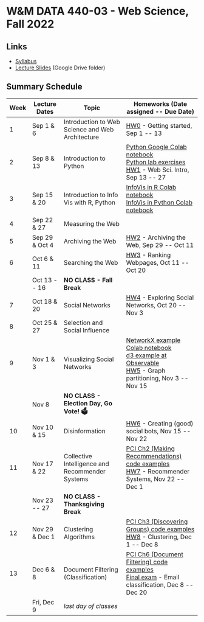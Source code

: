 # W&M DATA 440-03 - Web Science, Fall 2022

## Links

* [Syllabus](syllabus.md)
* [Lecture Slides](https://drive.google.com/drive/folders/1HObCiFisrbFuUC1L4YTrJQXK7nm0igQm?usp=sharing) (Google  Drive folder)
<!--* [Course Materials on Blackboard](https://www.blackboard.wm.edu/ultra/courses/_385456_1/cl/outline)-->

## Summary Schedule

|Week |Lecture Dates|Topic|Homeworks (Date assigned -- Due Date)
|---|---|---|---|
|1|Sep  1 &  6|Introduction to Web Science and Web Architecture| [HW0](homework/hw0) - Getting started, Sep 1 -- 13
|2|Sep  8 & 13|Introduction to Python| [Python Google Colab notebook](week-2/data_440_03_f22_mod_02_python.ipynb)<br/>[Python lab exercises](week-2/data_440_03_f22_mod_02_lab.ipynb)<br/> [HW1](homework/hw1) - Web Sci. Intro, Sep 13 -- 27
|3|Sep 15 & 20|Introduction to Info Vis with R, Python|[InfoVis in R Colab notebook](week-3/data_440_03_f22_mod_03_info_vis_r.ipynb)<br/>[InfoVis in Python Colab notebook](week-3/data_440_03_f22_mod_03_info_vis_python.ipynb)|
|4|Sep 22 & 27|Measuring the Web|
|5|Sep 29 & Oct 4|Archiving the Web| [HW2](homework/hw2) - Archiving the Web, Sep 29 -- Oct 11
|6|Oct 6  & 11|Searching the Web| [HW3](homework/hw3) - Ranking Webpages, Oct 11 -- Oct 20
| | Oct 13 -- 16 |**NO CLASS - Fall Break**|
|7|Oct 18 & 20|Social Networks| [HW4](homework/hw4) - Exploring Social Networks, Oct 20 -- Nov 3
|8|Oct 25 & 27|Selection and Social Influence| 
|9|Nov 1 & 3|Visualizing Social Networks| [NetworkX example Colab notebook](week-9/data_440_03_f22_mod_09_networkx_example.ipynb)<br/> [d3 example at Observable](https://observablehq.com/@acnwala/force-directed-layout-example-data-440-03-fall-2022) <br/>[HW5](homework/hw5) - Graph partitioning, Nov 3 -- Nov 15
| | Nov 8 |**NO CLASS - Election Day, Go Vote! 🗳️**|
|10|Nov 10 & 15|Disinformation| [HW6](homework/hw6) - Creating (good) social bots, Nov 15 -- Nov 22
|11|Nov 17 & 22|Collective Intelligence and Recommender Systems| [PCI Ch2 (Making Recommendations) code examples](week-11/data_440_03_f22_mod_11_pci_ch_02.ipynb) <br/> [HW7](homework/hw7) - Recommender Systems, Nov 22 -- Dec 1
| | Nov 23 -- 27 |**NO CLASS - Thanksgiving Break**|
|12|Nov 29 & Dec 1|Clustering Algorithms| [PCI Ch3 (Discovering Groups) code examples](week-12/data_440_03_f22_mod_12_pci_ch_03.ipynb) <br/> [HW8](homework/hw8) - Clustering, Dec 1 -- Dec 8
|13|Dec 6 & 8 |Document Filtering (Classification)| [PCI Ch6 (Document Filtering) code examples](week-13/data_440_03_f22_mod_13_pci_ch_06.ipynb) <br/> [Final exam](homework/hw9) - Email classification, Dec 8 -- Dec 20
|| Fri, Dec 9|*last day of classes*|
<!--
|13|Dec 6 & 8 |kNN and Algorithm| [PCI Ch8 (Building Price Models) code examples](week-14/data_440_03_f22_mod_14_pci_ch_08.ipynb)
-->